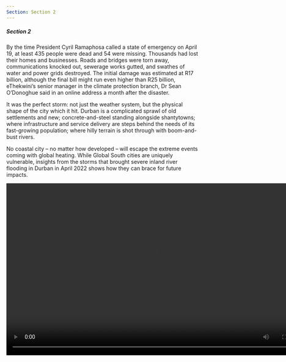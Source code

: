 ```yaml
---
Section: Section 2
---
```


##### Section 2

By the time President Cyril Ramaphosa called a state of emergency on April 19, at least 435 people were dead and 54 were missing. Thousands had lost their homes and businesses. Roads and bridges were torn away, communications knocked out, sewerage works gutted, and swathes of water and power grids destroyed. The initial damage was estimated at R17 billion, although the final bill might run even higher than R25 billion, eThekwini’s senior manager in the climate protection branch, Dr Sean O’Donoghue said in an online address a month after the disaster.

It was the perfect storm: not just the weather system, but the physical shape of the city which it hit. Durban is a complicated sprawl of old settlements and new; concrete-and-steel standing alongside shantytowns; where infrastructure and service delivery are steps behind the needs of its fast-growing population; where hilly terrain is shot through with boom-and-bust rivers.

No coastal city – no matter how developed – will escape the extreme events coming with global heating. While Global South cities are uniquely vulnerable, insights from the storms that brought severe inland river flooding in Durban in April 2022 shows how they can brace for future impacts.

<video width="800" height="450" controls>
  <source src="/video/about-quarry-road.mp4" type="video/mp4">
Your browser does not support the video tag.
</video>

